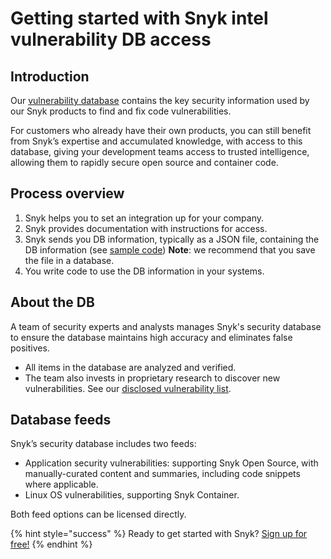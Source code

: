 # Getting started with Snyk intel vulnerability DB access

## Introduction

Our [vulnerability database](https://snyk.io/product/vulnerability-database/) contains the key security information used by our Snyk products to find and fix code vulnerabilities.

For customers who already have their own products, you can still benefit from Snyk’s expertise and accumulated knowledge, with access to this database, giving your development teams access to trusted intelligence, allowing them to rapidly secure open source and container code.

## Process overview

1. Snyk helps you to set an integration up for your company.
2. Snyk provides documentation with instructions for access.
3. Snyk sends you DB information, typically as a JSON file, containing the DB information \(see [sample code](https://snyk.io/partners/api/v4/vulndb/sample.json)\)  **Note**: we recommend that you save the file in a database.
4. You write code to use the DB information in your systems.

## About the DB

A team of security experts and analysts manages Snyk's security database to ensure the database maintains high accuracy and eliminates false positives.

* All items in the database are analyzed and verified.
* The team also invests in proprietary research to discover new vulnerabilities. See our [disclosed vulnerability list](https://app.snyk.io/disclosed-vulnerabilities).  

## Database feeds

Snyk’s security database includes two feeds:

* Application security vulnerabilities: supporting Snyk Open Source, with manually-curated content and summaries, including code snippets where applicable.
* Linux OS vulnerabilities, supporting Snyk Container.

Both feed options can be licensed directly.

{% hint style="success" %}
Ready to get started with Snyk? [Sign up for free!](https://snyk.io/login?cta=sign-up&loc=footer&page=support_docs_page)
{% endhint %}

